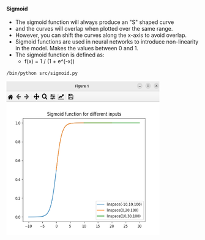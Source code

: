 #### Sigmoid

* The sigmoid function will always produce an "S" shaped curve
* and the curves will overlap when plotted over the same range. 
* However, you can shift the curves along the x-axis to avoid overlap.
* Sigmoid functions are used in neural networks to introduce non-linearity in the model. Makes the values between 0 and 1.
* The sigmoid function is defined as:
    * f(x) = 1 / (1 + e^(-x))

```
/bin/python src/sigmoid.py
```
<img src="sigmoid.png" width="400" height="400">